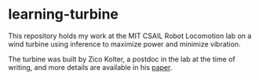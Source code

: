 # learning-turbine

This repository holds my work at the MIT CSAIL Robot Locomotion lab on a wind turbine using inference to maximize power and minimize vibration.

The turbine was built by Zico Kolter, a postdoc in the lab at the time of writing, and more details are available in his [paper](http://people.csail.mit.edu/kolter/lib/exe/fetch.php?media=pubs:kolter-turbine11.pdf).
